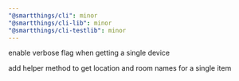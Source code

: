 ```yaml
---
"@smartthings/cli": minor
"@smartthings/cli-lib": minor
"@smartthings/cli-testlib": minor
---
```


enable verbose flag when getting a single device

add helper method to get location and room names for a single item
